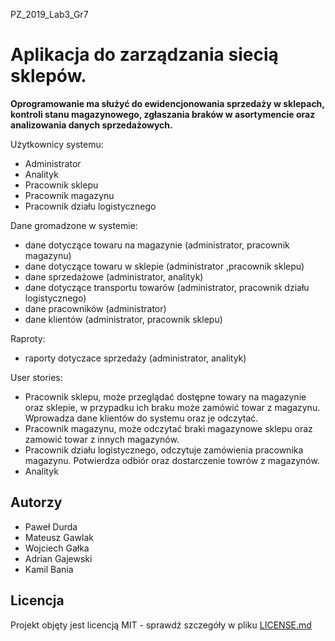 PZ_2019_Lab3_Gr7

# Aplikacja do zarządzania siecią sklepów.

**Oprogramowanie ma służyć do ewidencjonowania sprzedaży w sklepach, kontroli stanu magazynowego, zgłaszania braków w asortymencie oraz analizowania danych sprzedażowych.**

Użytkownicy systemu:
  * Administrator
  * Analityk
  * Pracownik sklepu
  * Pracownik magazynu
  * Pracownik działu logistycznego

Dane gromadzone w systemie:
  * dane dotyczące towaru na magazynie (administrator, pracownik magazynu)
  * dane dotyczące towaru w sklepie (administrator ,pracownik sklepu)
  * dane sprzedażowe (administrator, analityk)
  * dane dotyczące transportu towarów (administrator, pracownik działu logistycznego)
  * dane pracowników (administrator)
  * dane klientów (administrator, pracownik sklepu)

Raproty:
  * raporty dotyczace sprzedaży (administrator, analityk)
  
User stories:
  * Pracownik sklepu, może przeglądać dostępne towary na magazynie oraz sklepie, w przypadku ich braku może zamówić towar z magazynu. Wprowadza dane klientów do systemu oraz je odczytać.
  * Pracownik magazynu, może odczytać braki magazynowe sklepu oraz zamowić towar z innych magazynów.
  * Pracownik działu logistycznego, odczytuje zamówienia pracownika magazynu. Potwierdza odbiór oraz dostarczenie towrów z magazynów.
  * Analityk 

  
## Autorzy
* Paweł Durda
* Mateusz Gawlak
* Wojciech Gałka
* Adrian Gajewski
* Kamil Bania

## Licencja

Projekt objęty jest licencją MIT - sprawdź szczegóły w pliku [LICENSE.md](google.pl)

